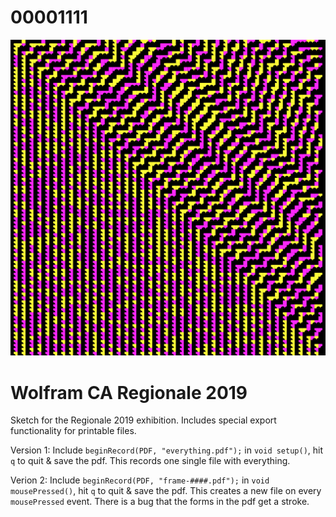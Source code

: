 # 00001111

![](img.png)

# Wolfram CA Regionale 2019
Sketch for the Regionale 2019 exhibition.
Includes special export functionality for printable files.

Version 1:
Include `beginRecord(PDF, "everything.pdf");` in `void setup()`, hit `q` to quit & save the pdf. This records one single file with everything.

Verion 2:
Include `beginRecord(PDF, "frame-####.pdf");` in `void mousePressed()`, hit `q` to quit & save the pdf. This creates a new file on every `mousePressed` event. There is a bug that the forms in the pdf get a stroke. 
